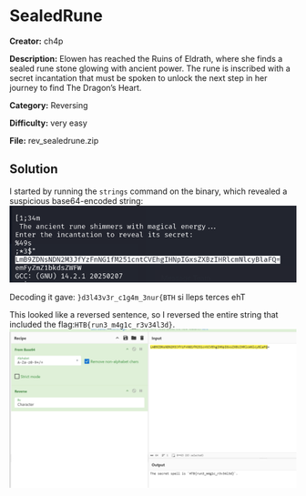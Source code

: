 # SealedRune

**Creator:** ch4p

**Description:** Elowen has reached the Ruins of Eldrath, where she finds a sealed rune stone glowing with ancient power. The rune is inscribed with a secret incantation that must be spoken to unlock the next step in her journey to find The Dragon’s Heart.

**Category:** Reversing

**Difficulty:** very easy

**File:** rev_sealedrune.zip

## Solution 

I started by running the `strings` command on the binary, which revealed a suspicious base64-encoded string:
![alt text](image.png)

Decoding it gave:
`}d3l43v3r_c1g4m_3nur{BTH` si lleps terces ehT 

This looked like a reversed sentence, so I reversed the entire string that included the flag:`HTB{run3_m4g1c_r3v34l3d}`.
![alt text](image-1.png)
